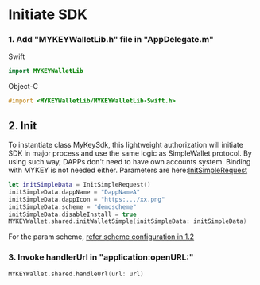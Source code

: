 # Initiate SDK

### 1. Add "MYKEYWalletLib.h" file in "AppDelegate.m"

Swift

```swift
import MYKEYWalletLib
```

Object-C

```objectivec
#import <MYKEYWalletLib/MYKEYWalletLib-Swift.h>
```

## 2. Init

To instantiate class MyKeySdk, this lightweight authorization will initiate SDK in major process and use the same logic as SimpleWallet protocol. By using such way, DAPPs don't need to have own accounts system. Binding with MYKEY is not needed either. Parameters are here:[InitSimpleRequest](https://github.com/mykeylab/Documentation/blob/master/Chinese/MYKEY_iOS_SDK.md#class-initsimplerequest)

```swift
let initSimpleData = InitSimpleRequest()
initSimpleData.dappName = "DappNameA"
initSimpleData.dappIcon = "https:.../xx.png"
initSimpleData.scheme = "demoscheme"
initSimpleData.disableInstall = true
MYKEYWallet.shared.initWalletSimple(initSimpleData: initSimpleData)
```

For the param scheme, [refer scheme configuration in 1.2](https://github.com/mykeylab/Documentation/blob/master/Chinese/MYKEY_iOS_SDK.md#12-%E5%9C%A8xcode%E8%AE%BE%E7%BD%AEurl-scheme-project-targets-info-url-types-%E6%B7%BB%E5%8A%A0-url-scheme)

### 3. Invoke handlerUrl in "application:openURL:"

```swift
MYKEYWallet.shared.handleUrl(url: url)
```

